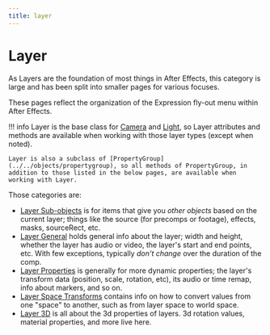 ```yaml
---
title: layer
---
```


# Layer

As Layers are the foundation of most things in After Effects, this category is large and has been split into smaller pages for various focuses.

These pages reflect the organization of the Expression fly-out menu within After Effects.

!!! info
    Layer is the base class for [Camera](../../objects/camera) and [Light](../../objects/light), so Layer attributes and methods are available when working with those layer types (except when noted).

    Layer is also a subclass of [PropertyGroup](../../objects/propertygroup), so all methods of PropertyGroup, in addition to those listed in the below pages, are available when working with Layer.

Those categories are:

- [Layer Sub-objects](.././sub-objects) is for items that give you *other objects* based on the current layer; things like the source (for precomps or footage), effects, masks, sourceRect, etc.
- [Layer General](.././general) holds general info about the layer; width and height, whether the layer has audio or video, the layer's start and end points, etc. With few exceptions, typically *don't change* over the duration of the comp.
- [Layer Properties](.././properties) is generally for more dynamic properties; the layer's transform data (position, scale, rotation, etc), its audio or time remap, info about markers, and so on.
- [Layer Space Transforms](.././layer-space-transforms) contains info on how to convert values from one "space" to another, such as from layer space to world space.
- [Layer 3D](.././threed) is all about the 3d properties of layers. 3d rotation values, material properties, and more live here.
